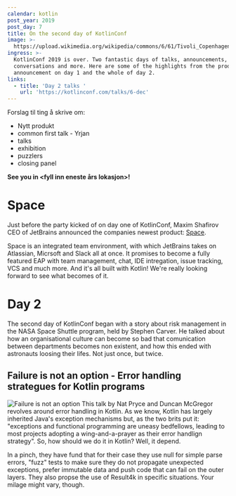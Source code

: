 ```yaml
---
calendar: kotlin
post_year: 2019
post_day: 7
title: On the second day of KotlinConf
image: >-
  https://upload.wikimedia.org/wikipedia/commons/6/61/Tivoli_Copenhagen_night.jpg
ingress: >-
  KotlinConf 2019 is over. Two fantastic days of talks, announcements,
  conversations and more. Here are some of the highlights from the product
  announcement on day 1 and the whole of day 2.
links:
  - title: 'Day 2 talks '
    url: 'https://kotlinconf.com/talks/6-dec'
---
```

Forslag til ting å skrive om:

* Nytt produkt
* common first talk - Yrjan
* talks
* exhibition
* puzzlers
* closing panel

**See you in <fyll inn eneste års lokasjon>!**

# Space
Just before the party kicked of on day one of KotlinConf, Maxim Shafirov CEO of JetBrains announced the companies newest product: [Space](https://www.jetbrains.com/space/).

Space is an integrated team environment, with which JetBrains takes on Atlassian, Micrsoft and Slack all at once. It promises to become a fully featured EAP with team management, chat, IDE intregation, issue tracking, VCS and much more. And it's all built with Kotlin! We're really looking forward to see what becomes of it.

# Day 2
The second day of KotlinConf began with a story about risk management in the NASA Space Shuttle program, held by Stephen Carver. He talked about how an organisational culture can become so bad that comunication between departments becomes non existent, and how this ended with astronauts loosing their lifes. Not just once, but twice.

## Failure is not an option - Error handling strategues for Kotlin programs
![](/assets/failure.jpg "Failure is not an option")
This talk by Nat Pryce and Duncan McGregor revolves around error handling in Kotlin. As we know, Kotlin has largely inherited Java's exception mechanisms but, as the two brits put it: "exceptions and functional programming are uneasy bedfellows, leading to most projects adopting a wing-and-a-prayer as their error handlign strategy". So, how should we do it in Kotlin? Well, it depend.

In a pinch, they have fund that for their case they use null for simple parse errors, "fuzz" tests to make sure they do not propagate unexpected exceptions, prefer immutable data and push code that can fail on the outer layers. They also propse the use of Result4k in specific situations. Your milage might vary, though.
